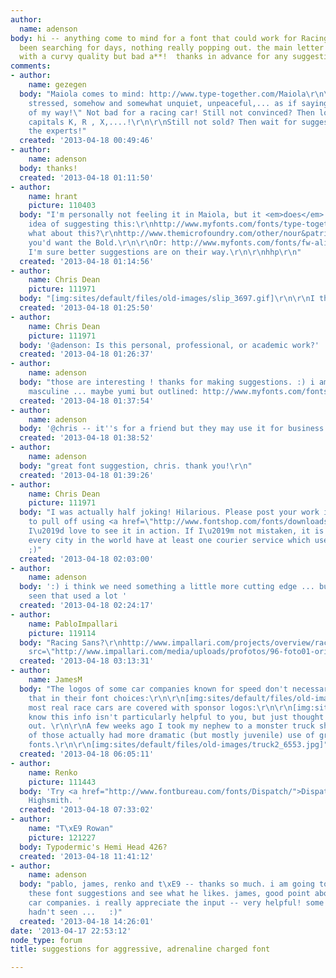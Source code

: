 ```yaml
---
author:
  name: adenson
body: hi -- anything come to mind for a font that could work for Racing cars? i have
  been searching for days, nothing really popping out. the main letter is "S" so something
  with a curvy quality but bad a**!  thanks in advance for any suggestions! :)
comments:
- author:
    name: gezegen
  body: "Maiola comes to mind: http://www.type-together.com/Maiola\r\n\r\nAgressive,
    stressed, somehow and somewhat unquiet, unpeaceful,... as if saying \"Get out
    of my way!\" Not bad for a racing car! Still not convinced? Then look at the italic
    capitals K, R , X,....!\r\n\r\nStill not sold? Then wait for suggestions from
    the experts!"
  created: '2013-04-18 00:49:46'
- author:
    name: adenson
  body: thanks!
  created: '2013-04-18 01:11:50'
- author:
    name: hrant
    picture: 110403
  body: "I'm personally not feeling it in Maiola, but it <em>does</em> give me the
    idea of suggesting this:\r\nhttp://www.myfonts.com/fonts/type-together/eskapade/fraktur-italic/\r\n\r\nOr
    what about this?\r\nhttp://www.themicrofoundry.com/other/nour&patria/dev/nour-latin.gif\r\nAlthough
    you'd want the Bold.\r\n\r\nOr: http://www.myfonts.com/fonts/fw-alias/klute/\r\n\r\nBut
    I'm sure better suggestions are on their way.\r\n\r\nhhp\r\n"
  created: '2013-04-18 01:14:56'
- author:
    name: Chris Dean
    picture: 111971
  body: "[img:sites/default/files/old-images/slip_3697.gif]\r\n\r\nI think I win :P"
  created: '2013-04-18 01:25:50'
- author:
    name: Chris Dean
    picture: 111971
  body: '@adenson: Is this personal, professional, or academic work?'
  created: '2013-04-18 01:26:37'
- author:
    name: adenson
  body: "those are interesting ! thanks for making suggestions. :) i am thinking more
    masculine ... maybe yumi but outlined: http://www.myfonts.com/fonts/positype/yumi/bold-oblique/\r\n"
  created: '2013-04-18 01:37:54'
- author:
    name: adenson
  body: '@chris -- it''s for a friend but they may use it for business.'
  created: '2013-04-18 01:38:52'
- author:
    name: adenson
  body: "great font suggestion, chris. thank you!\r\n"
  created: '2013-04-18 01:39:26'
- author:
    name: Chris Dean
    picture: 111971
  body: "I was actually half joking! Hilarious. Please post your work if you manage
    to pull off using <a href=\"http://www.fontshop.com/fonts/downloads/elsnerflake/slipstream/\">Slipstream</a>.
    I\u2019d love to see it in action. If I\u2019m not mistaken, it is mandatory that
    every city in the world have at least one courier service which uses this typeface
    ;)"
  created: '2013-04-18 02:03:00'
- author:
    name: adenson
  body: ':) i think we need something a little more cutting edge ... but yeah, i''ve
    seen that used a lot '
  created: '2013-04-18 02:24:17'
- author:
    name: PabloImpallari
    picture: 119114
  body: "Racing Sans?\r\nhttp://www.impallari.com/projects/overview/racing-sans\r\n<img
    src=\"http://www.impallari.com/media/uploads/profotos/96-foto01-original.jpg\">"
  created: '2013-04-18 03:13:31'
- author:
    name: JamesM
  body: "The logos of some car companies known for speed don't necessarily reflect
    that in their font choices:\r\n\r\n[img:sites/default/files/old-images/car_logos_5136.jpg]\r\n\r\nAnd
    most real race cars are covered with sponsor logos:\r\n\r\n[img:sites/default/files/old-images/car-logos_3548.jpg]\r\n\r\nI
    know this info isn't particularly helpful to you, but just thought I'd point it
    out. \r\n\r\nA few weeks ago I took my nephew to a monster truck show and many
    of those actually had more dramatic (but mostly juvenile) use of graphics and
    fonts.\r\n\r\n[img:sites/default/files/old-images/truck2_6553.jpg]"
  created: '2013-04-18 06:05:11'
- author:
    name: Renko
    picture: 111443
  body: 'Try <a href="http://www.fontbureau.com/fonts/Dispatch/">Dispatch</a> by Cyrus
    Highsmith. '
  created: '2013-04-18 07:33:02'
- author:
    name: "T\xE9 Rowan"
    picture: 121227
  body: Typodermic's Hemi Head 426?
  created: '2013-04-18 11:41:12'
- author:
    name: adenson
  body: "pablo, james, renko and t\xE9 -- thanks so much. i am going to play with
    these font suggestions and see what he likes. james, good point about performance
    car companies. i really appreciate the input -- very helpful! some new fonts i
    hadn't seen ...   :)"
  created: '2013-04-18 14:26:01'
date: '2013-04-17 22:53:12'
node_type: forum
title: suggestions for aggressive, adrenaline charged font

---
```

